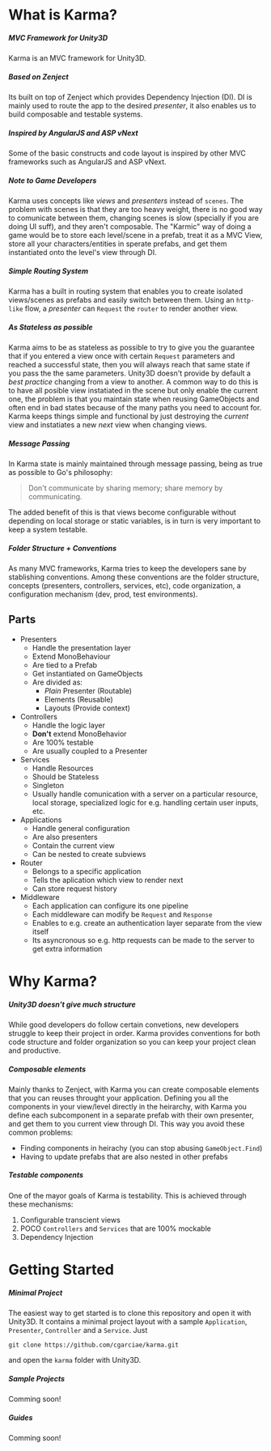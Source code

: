 # What is Karma?
##### MVC Framework for Unity3D
Karma is an MVC framework for Unity3D.

##### Based on Zenject
Its built on top of Zenject which provides Dependency Injection (DI). DI is mainly used to route the app to the desired *presenter*, it also enables us to build composable and testable systems.

##### Inspired by AngularJS and ASP vNext
Some of the basic constructs and code layout is inspired by other MVC frameworks such as AngularJS and ASP vNext.

##### Note to Game Developers
Karma uses concepts like *views* and *presenters* instead of `scenes`. The problem with scenes is that they are too heavy weight, there is no good way to comunicate between them, changing scenes is slow (specially if you are doing UI suff), and they aren't composable. 
The "Karmic" way of doing a game would be to store each level/scene in a prefab, treat it as a MVC View, store all your characters/entities in sperate prefabs, and get them instantiated onto the level's view through DI.

##### Simple Routing System
Karma has a built in routing system that enables you to create isolated views/scenes as prefabs and easily switch between them. Using an `http-like` flow, a *presenter* can `Request` the `router` to render another view.

##### As Stateless as possible
Karma aims to be as stateless as possible to try to give you the guarantee that if you entered a view once with certain `Request` parameters and reached a successful state, then you will always reach that same state if you pass the the same parameters. Unity3D doesn't provide by default a *best practice* changing from a view to another. A common way to do this is to have all posible view instatiated in the scene but only enable the current one, the problem is that you maintain state when reusing GameObjects and often end in bad states because of the many paths you need to account for. Karma keeps things simple and functional by just destroying the *current* view and instatiates a new *next* view when changing views.

##### Message Passing
In Karma state is mainly maintained through message passing, being as true as possible to Go's philosophy:

>Don't communicate by sharing memory; share memory by communicating.

The added benefit of this is that views become configurable without depending on local storage or static variables, is in turn is very important to keep a system testable.

##### Folder Structure + Conventions
As many MVC frameworks, Karma tries to keep the developers sane by stablishing conventions. Among these conventions are the folder structure, concepts (presenters, controllers, services, etc), code organization, a configuration mechanism (dev, prod, test environments).

## Parts
* Presenters
    - Handle the presentation layer
    - Extend MonoBehaviour
    - Are tied to a Prefab
    - Get instantiated on GameObjects
    - Are divided as:
        + *Plain* Presenter (Routable)
        + Elements (Reusable)
        + Layouts (Provide context)
* Controllers
    - Handle the logic layer
    - **Don't** extend MonoBehavior
    - Are 100% testable
    - Are usually coupled to a Presenter
* Services
    - Handle Resources
    - Should be Stateless
    - Singleton
    - Usually handle comunication with a server on a particular resource, local storage, specialized logic for e.g. handling certain user inputs, etc.
* Applications
    - Handle general configuration
    - Are also presenters
    - Contain the current view
    - Can be nested to create subviews
* Router
    - Belongs to a specific application
    - Tells the aplication which view to render next
    - Can store request history
* Middleware
    - Each application can configure its one pipeline
    - Each middleware can modify be `Request` and `Response`
    - Enables to e.g. create an authentication layer separate from the view itself
    - Its asyncronous so e.g. http requests can be made to the server to get extra information

# Why Karma?
##### Unity3D doesn't give much structure
While good developers do follow certain convetions, new developers struggle to keep their project in order. Karma provides conventions for both code structure and folder organization so you can keep your project clean and productive.
##### Composable elements
Mainly thanks to Zenject, with Karma you can create composable elements that you can reuses throught your application. Defining you all the components in your view/level directly in the heirarchy, with Karma you define each subcomponent in a separate prefab with their own presenter, and get them to you current view through DI. This way you avoid these common problems:
* Finding components in heirachy (you can stop abusing `GameObject.Find`)
* Having to update prefabs that are also nested in other prefabs

##### Testable components
One of the mayor goals of Karma is testability. This is achieved through these mechanisms:

1. Configurable transcient views
2. POCO `Controllers` and `Services` that are 100% mockable
3. Dependency Injection

# Getting Started
##### Minimal Project
The easiest way to get started is to clone this repository and open it with Unity3D. It contains a minimal project layout with a sample `Application`, `Presenter`, `Controller` and a `Service`. Just

```
git clone https://github.com/cgarciae/karma.git
```

and open the `karma` folder with Unity3D.

##### Sample Projects
Comming soon!

##### Guides
Comming soon!

